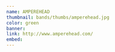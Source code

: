 ```yaml
---
name: AMPEREHEAD
thumbnail: bands/thumbs/amperehead.jpg
color: green
banner:
link: http://www.amperehead.com/
embed:
---
```

